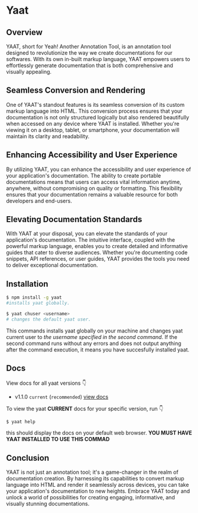 # Yaat

## Overview

YAAT, short for Yeah! Another Annotation Tool, is an annotation tool designed to revolutionize the way we create documentations for our softwares. With its own in-built markup language, YAAT empowers users to effortlessly generate documentation that is both comprehensive and visually appealing.

## Seamless Conversion and Rendering

One of YAAT's standout features is its seamless conversion of its custom markup language into HTML. This conversion process ensures that your documentation is not only structured logically but also rendered beautifully when accessed on any device where YAAT is installed. Whether you're viewing it on a desktop, tablet, or smartphone, your documentation will maintain its clarity and readability.

## Enhancing Accessibility and User Experience

By utilizing YAAT, you can enhance the accessibility and user experience of your application's documentation. The ability to create portable documentations means that users can access vital information anytime, anywhere, without compromising on quality or formatting. This flexibility ensures that your documentation remains a valuable resource for both developers and end-users.

## Elevating Documentation Standards

With YAAT at your disposal, you can elevate the standards of your application's documentation. The intuitive interface, coupled with the powerful markup language, enables you to create detailed and informative guides that cater to diverse audiences. Whether you're documenting code snippets, API references, or user guides, YAAT provides the tools you need to deliver exceptional documentation.

## Installation

```bash
$ npm install -g yaat
#installs yaat globally.

$ yaat chuser <username>
# changes the default yaat user.
```

This commands installs yaat globally on your machine and changes yaat current user to _the username specified in the second command_. If the second command runs without any errors and does not output anything after the command execution, it means you have succesfully installed yaat.

## Docs

View docs for all yaat versions 👇

- v1.1.0 `current` (`recommended`) [view docs](https://yaat-v1.onrender.com)

To view the yaat **CURRENT** docs for your specific version, run 👇

```bash
$ yaat help
```

this should display the docs on your default web browser. **YOU MUST HAVE YAAT INSTALLED TO USE THIS COMMAD**

## Conclusion

YAAT is not just an annotation tool; it's a game-changer in the realm of documentation creation. By harnessing its capabilities to convert markup language into HTML and render it seamlessly across devices, you can take your application's documentation to new heights. Embrace YAAT today and unlock a world of possibilities for creating engaging, informative, and visually stunning documentations.
